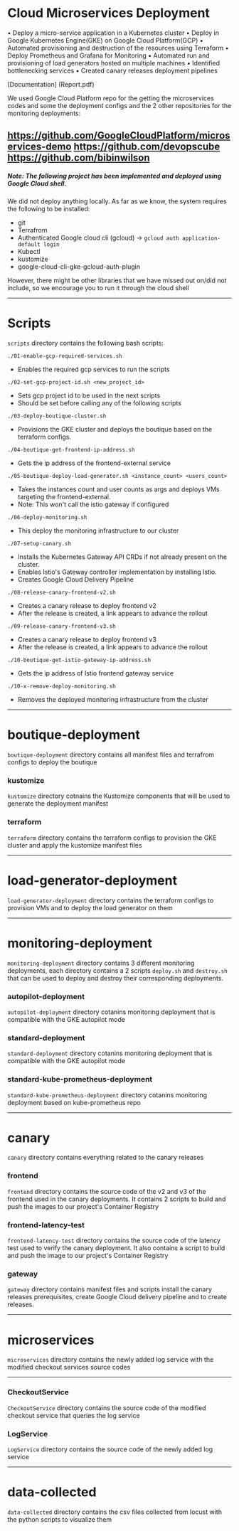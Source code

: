 # Cloud Microservices Deployment

• Deploy a micro-service application in a Kubernetes cluster
• Deploy in Google Kubernetes Engine(GKE) on Google Cloud Platform(GCP)
• Automated provisioning and destruction of the resources using Terraform
• Deploy Prometheus and Grafana for Monitoring
• Automated run and provisioning of load generators hosted on multiple machines
• Identified bottlenecking services
• Created canary releases deployment pipelines

[Documentation] (Report.pdf)

We used Google Cloud Platform repo for the getting the microservices codes and some the deployment configs and the 2 other repositories for the monitoring deployments:

https://github.com/GoogleCloudPlatform/microservices-demo
https://github.com/devopscube
https://github.com/bibinwilson
---
##### Note: The following project has been implemented and deployed using Google Cloud shell.
We did not deploy anything locally. As far as we know, the system requires the following to be installed:
- git
- Terrafrom
- Authenticated Google cloud cli (gcloud) -> ```gcloud auth application-default login```
- Kubectl
- kustomize
- google-cloud-cli-gke-gcloud-auth-plugin

However, there might be other libraries that we have missed out on/did not include, so we encourage you to run it through the cloud shell

---
# Scripts
```scripts``` directory contains the following bash scripts:

```./01-enable-gcp-required-services.sh```
- Enables the required gcp services to run the scripts

```./02-set-gcp-project-id.sh <new_project_id>```
- Sets gcp project id to be used in the next scripts
- Should be set before calling any of the following scripts


```./03-deploy-boutique-cluster.sh```
- Provisions the GKE cluster and deploys the boutique based on the terraform configs.

```./04-boutique-get-frontend-ip-address.sh```
- Gets the ip address of the frontend-external service

```./05-boutique-deploy-load-generator.sh <instance_count> <users_count>```
- Takes the instances count and user counts as args and deploys VMs targeting the frontend-external.
- Note: This won't call the istio gateway if configured

```./06-deploy-monitoring.sh```
- This deploy the monitoring infrastructure to our cluster

```./07-setup-canary.sh```
- Installs the Kubernetes Gateway API CRDs if not already present on the cluster.
- Enables Istio's Gateway controller implementation by installing Istio.
- Creates Google Cloud Delivery Pipeline 

```./08-release-canary-frontend-v2.sh```
- Creates a canary release to deploy frontend v2
- After the release is created, a link appears to advance the rollout

```./09-release-canary-frontend-v3.sh```
- Creates a canary release to deploy frontend v3
- After the release is created, a link appears to advance the rollout

```./10-boutique-get-istio-gateway-ip-address.sh```
- Gets the ip address of Istio frontend gateway service

```./10-x-remove-deploy-monitoring.sh```
- Removes the deployed monitoring infrastructure from the cluster

---
# boutique-deployment
```boutique-deployment``` directory contains all manifest files and terrafrom configs to deploy the boutique
### kustomize
```kustomize``` directory cotnains the Kustomize components that will be used to generate the deployment manifest
### terraform
```terraform``` directory contains the terraform configs to provision the GKE cluster and apply the kustomize manifest files

---

# load-generator-deployment
```load-generator-deployment``` directory contains the terraform configs to provision VMs and to deploy the load generator on them

---
# monitoring-deployment
```monitoring-deployment``` directory contains 3 different monitoring deployments, each directory contains a 2 scripts ```deploy.sh``` and ```destroy.sh``` that can be used to deploy and destroy their corresponding deployments.
### autopilot-deployment
```autopilot-deployment```  directory cotanins monitoring deployment that is compatible with the GKE autopilot mode
### standard-deployment
```standard-deployment``` directory cotanins monitoring deployment that is compatible with the GKE autopilot mode
### standard-kube-prometheus-deployment
```standard-kube-prometheus-deployment``` directory cotanins monitoring deployment based on kube-prometheus repo

---
# canary
```canary``` directory contains everything related to the canary releases
### frontend
```frontend``` directory contains the source code of the v2 and v3 of the frontend used in the canary deployments. It contains 2 scripts to build and push the images to our project's Container Registry
### frontend-latency-test
```frontend-latency-test``` directory contains the source code of the latency test used to verify the canary deployment. It also contains a script to build and push the image to our project's Container Registry 
### gateway
```gateway``` directory contains manifest files and scripts install the canary releases prerequisites, create Google Cloud delivery pipeline and to create releases.

---
# microservices
```microservices``` directory contains the newly added log service with the modified checkout services source codes

---
### CheckoutService
```CheckoutService``` directory contains the source code of the modified checkout service that queries the log service
### LogService
```LogService``` directory contains the source code of the newly added log service

---
# data-collected
```data-collected``` directory contains the csv files collected from locust with the python scripts to visualize them

